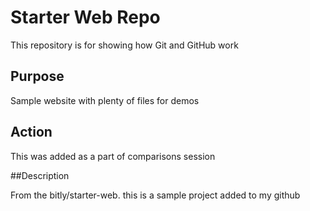 # Starter Web Repo

This repository is for showing how Git and GitHub work

## Purpose

Sample website with plenty of files for demos

## Action

This was added as a part of comparisons session

##Description

From the bitly/starter-web. this is a sample project added to my github
